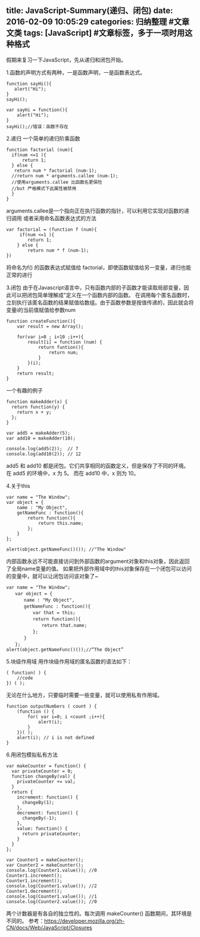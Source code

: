 title: JavaScript-Summary(递归、闭包)
date: 2016-02-09 10:05:29 
categories: 归纳整理 #文章文类
tags: [JavaScript] #文章标签，多于一项时用这种格式
---
假期来复习一下JavaScript，先从递归和闭包开始。


1.函数的声明方式有两种，一是函数声明，一是函数表达式。

```
function sayHi(){
   alert("Hi"); 
}
sayHi();
```
```
var sayHi = function(){
    alert("Hi");
}
sayHi();//错误：函数不存在
```

2.递归
   一个简单的递归阶乘函数
```
function factorial (num){
  if(num <=1 ){
      return 1;
  } else {
   return num * factorial (num-1);
  //return num * arguments.callee (num-1);
  //使用arguments.callee 比函数名更保险
  //but 严格模式下此属性被禁用
  } 
}
```
arguments.callee是一个指向正在执行函数的指针，可以利用它实现对函数的递归调用
或者采用命名函数表达式的方法
```
var factorial = (function f (num){
     if(num <=1 ){
        return 1;
    } else {
        return num * f (num-1);
})
```
将命名为f() 的函数表达式赋值给 factorial，即使函数赋值给另一变量，递归也能正常的进行

3.闭包
  由于在Javascript语言中，只有函数内部的子函数才能读取局部变量，因此可以把闭包简单理解成"定义在一个函数内部的函数。
  在调用每个匿名函数时，立刻执行该匿名函数的结果赋值给数组。由于函数参数是按值传递的，因此就会将变量i的当前值赋值给参数num
```
function createFunction(){
    var result = new Array();
    
    for(var i=0 ; i<10 ;i++){
        result[i] = function (num) {
            return funtion(){
                return num;    
            }
        }(i);
    }
    return result;
}
```
一个有趣的例子
```
function makeAdder(x) {
  return function(y) {
    return x + y;
  };
}
 
var add5 = makeAdder(5);
var add10 = makeAdder(10);
 
console.log(add5(2));  // 7
console.log(add10(2)); // 12
```
add5 和 add10 都是闭包。它们共享相同的函数定义，但是保存了不同的环境。在 add5 的环境中，x 为 5。
而在 add10 中，x 则为 10。

4.关于this
```
var name = "The Window";
var object = {
    name : "My Object",
    getNameFunc : function(){
        return function(){
            return this.name;
        };
    }
};

alert(object.getNameFunc()()); //"The Window"

```

内部函数永远不可能直接访问到外部函数的argument对象和this对象，因此返回了全局name变量的值。
如果把外部作用域中的this对象保存在一个闭包可以访问的变量中，就可以让闭包访问该对象了~

```
var name = "The Window";
　　var object = {
　　　　name : "My Object",
　　　　getNameFunc : function(){
　　　　　　var that = this;
　　　　　　return function(){
　　　　　　　　return that.name;
　　　　　　};
　　　　}
　　};
alert(object.getNameFunc()());//“The Object”
```

5.块级作用域
用作块级作用域的匿名函数的语法如下：
```
( function( ) {
    //code
}) ( );
```
无论在什么地方，只要临时需要一些变量，就可以使用私有作用域。
```
function outputNumbers ( count ) { 
    (function () {
        for( var i=0; i <count ;i++){
            alert(i);
        }
    })( );
    alert(i); // i is not defined
}
```
6.用闭包模拟私有方法
```
var makeCounter = function() {
  var privateCounter = 0;
  function changeBy(val) {
    privateCounter += val;
  }
  return {
    increment: function() {
      changeBy(1);
    },
    decrement: function() {
      changeBy(-1);
    },
    value: function() {
      return privateCounter;
    }
  } 
};
 
var Counter1 = makeCounter();
var Counter2 = makeCounter();
console.log(Counter1.value()); //0
Counter1.increment();
Counter1.increment();
console.log(Counter1.value()); //2
Counter1.decrement();
console.log(Counter1.value()); //1
console.log(Counter2.value()); //0
```
两个计数器是有各自的独立性的。每次调用 makeCounter() 函数期间，其环境是不同的。
参考：https://developer.mozilla.org/zh-CN/docs/Web/JavaScript/Closures
